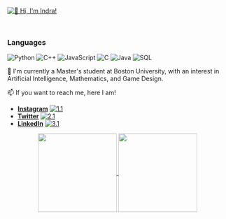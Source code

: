 [<img src="./intro.gif" alt="👋 Hi, I'm Indra!"/>](https://github.com/IndraSigicharla?tab=repositories)

<br>

### Languages

![Python](https://img.shields.io/badge/-Python-000?&logo=Python)
![C++](https://img.shields.io/badge/-C++-000?&logo=c%2b%2b&logoColor=00599C)
![JavaScript](https://img.shields.io/badge/-JavaScript-000?&logo=JavaScript)
![C](https://img.shields.io/badge/-C-000?&logo=C)
![Java](https://img.shields.io/badge/-Java-000?&logo=Java&logoColor=007396)
![SQL](https://img.shields.io/badge/-SQL-000?&logo=MySQL)

🌱 I'm currently a Master's student at Boston University, with an interest in Artificial Intelligence, Mathematics, and Game Design.

📫 If you want to reach me, here I am!

-   [**Instagram**](https://www.instagram.com/sci.fi.sloth/ "My Instagram profile :)") [![1.1]][1]
-   [**Twitter**](https://twitter.com/sci_fi_sloth "My Twitter profile :)") [![2.1]][2]
-   [**LinkedIn**](https://www.linkedin.com/in/indra-sigicharla/ "My LinkedIn profile :)") [![3.1]][3]

[1.1]: https://img.icons8.com/small/32/000000/instagram-new.png
[2.1]: https://img.icons8.com/ios/32/000000/twitter.png
[3.1]: https://img.icons8.com/small/32/000000/linkedin.png
[1]: https://www.instagram.com/sci.fi.sloth/ "My Instagram profile :)"
[2]: https://twitter.com/sci_fi_sloth "My Twitter profile :)"
[3]: https://www.linkedin.com/in/indra-sigicharla/ "My LinkedIn profile :)"

<p align="center">
<a href="https://github.com/IndraSigicharla">
  <img align="center" height="180px" src="https://github-readme-stats-anuraghazra1.vercel.app/api?username=IndraSigicharla&layout=compact&show_icons=true&theme=tokyonight&line_height=27"
</a>
<a href="https://github.com/IndraSigicharla">
  <img align="center" height="180px" src="https://github-readme-stats.vercel.app/api/top-langs/?username=IndraSigicharla&hide=css,ejs&layout=compact&&show_icons=true&theme=tokyonight&line_height=27"
</a>
</p>
